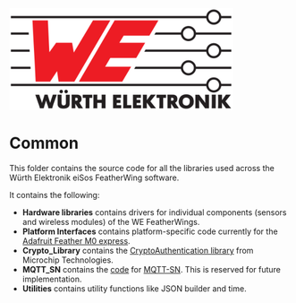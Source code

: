 ![WE Logo](../assets/WE_Logo_small_t.png)

# Common
This folder contains the source code for all the libraries used across the Würth Elektronik eiSos FeatherWing software.

It contains the following:

* **Hardware libraries** contains drivers for individual components (sensors and wireless modules) of the WE FeatherWings.
* **Platform Interfaces** contains platform-specific code currently for the[ Adafruit Feather M0 express](https://www.adafruit.com/product/3403).
* **Crypto_Library** contains the [CryptoAuthentication library](https://github.com/MicrochipTech/cryptoauthlib) from Microchip Technologies.
* **MQTT_SN** contains the [code](https://github.com/eclipse/paho.mqtt-sn.embedded-c) for [MQTT-SN](https://github.com/eclipse/paho.mqtt-sn.embedded-c). This is reserved for future implementation.
* **Utilities** contains utility functions like JSON builder and time.